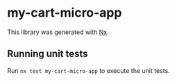 # my-cart-micro-app

This library was generated with [Nx](https://nx.dev).

## Running unit tests

Run `nx test my-cart-micro-app` to execute the unit tests.
